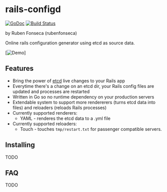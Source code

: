 # rails-configd

[![GoDoc](https://godoc.org/github.com/rubenfonseca/rails-configd?status.png)](https://godoc.org/github.com/rubenfonseca/rails-configd) [![Build Status](https://secure.travis-ci.org/rubenfonseca/rails-configd.png?branch=master)](http://travis-ci.org/rubenfonseca/rails-configd)

by Ruben Fonseca (rubenfonseca)

Online rails configuration generator using etcd as source data.

[![Demo](https://dl.dropboxusercontent.com/u/110525/rails-configd.gif)]

## Features

* Bring the power of [etcd](https://github.com/coreos/etcd) live changes to your Rails app
* Everytime there's a change on an etcd dir, your Rails config files are updated and processes are restarted
* Written in Go so no runtime dependency on your production servers
* Extendable system to support more rendererers (turns etcd data into files) and reloaders (reloads Rails processes)
* Currently supported renderers:
    * YAML - renderes the etcd data to a .yml file
* Currently supported reloaders:
    * Touch - touches `tmp/restart.txt` for passenger compatible servers.

## Installing

TODO

## FAQ

TODO
